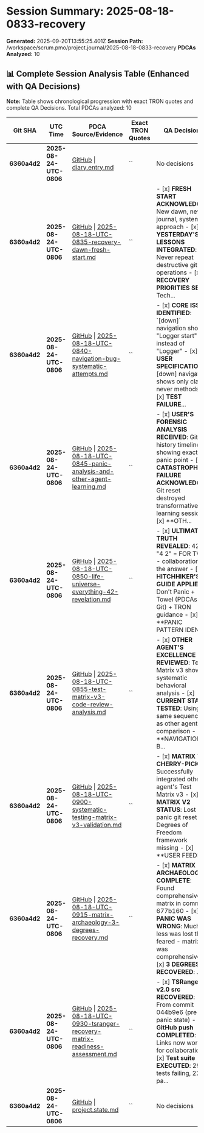 # Session Summary: 2025-08-18-0833-recovery

**Generated:** 2025-09-20T13:55:25.401Z
**Session Path:** /workspace/scrum.pmo/project.journal/2025-08-18-0833-recovery
**PDCAs Analyzed:** 10

## **📊 Complete Session Analysis Table (Enhanced with QA Decisions)**

**Note:** Table shows chronological progression with exact TRON quotes and complete QA Decisions. Total PDCAs analyzed: 10

| **Git SHA** | **UTC Time** | **PDCA Source/Evidence** | **Exact TRON Quotes** | **QA Decisions** | **Key Learning/Achievement** |
|-------------|--------------|--------------------------|------------------------|------------------|-----------------------------|
| **6360a4d2** | **2025-08-24-UTC-0806** | [GitHub](https://github.com/Cerulean-Circle-GmbH/Web4Articles/blob/dev/2025-09-19-UTC-1657/scrum.pmo/project.journal/2025-08-18-0833-recovery/diary.entry.md) \| [diary.entry.md](N/A) | `` | No decisions | **** |
| **6360a4d2** | **2025-08-24-UTC-0806** | [GitHub](https://github.com/Cerulean-Circle-GmbH/Web4Articles/blob/dev/2025-09-19-UTC-1657/scrum.pmo/project.journal/2025-08-18-0833-recovery/pdca/role/developer/2025-08-18-UTC-0835-recovery-dawn-fresh-start.md) \| [2025-08-18-UTC-0835-recovery-dawn-fresh-start.md](N/A) | `` | - [x] **FRESH START ACKNOWLEDGED**: New dawn, new journal, systematic approach - [x] **YESTERDAY'S LESSONS INTEGRATED**: Never repeat destructive git operations - [x] **RECOVERY PRIORITIES SET**: Tech... | **0835 recovery dawn fresh start.md** |
| **6360a4d2** | **2025-08-24-UTC-0806** | [GitHub](https://github.com/Cerulean-Circle-GmbH/Web4Articles/blob/dev/2025-09-19-UTC-1657/scrum.pmo/project.journal/2025-08-18-0833-recovery/pdca/role/developer/2025-08-18-UTC-0840-navigation-bug-systematic-attempts.md) \| [2025-08-18-UTC-0840-navigation-bug-systematic-attempts.md](N/A) | `` | - [x] **CORE ISSUE IDENTIFIED**: \`[down]\` navigation shows "Logger start" instead of "Logger" - [x] **USER SPECIFICATION**: "[down] navigation shows only class, never methods" - [x] **TEST FAILURE**... | **0840 navigation bug systematic attempts.md** |
| **6360a4d2** | **2025-08-24-UTC-0806** | [GitHub](https://github.com/Cerulean-Circle-GmbH/Web4Articles/blob/dev/2025-09-19-UTC-1657/scrum.pmo/project.journal/2025-08-18-0833-recovery/pdca/role/developer/2025-08-18-UTC-0845-panic-analysis-and-other-agent-learning.md) \| [2025-08-18-UTC-0845-panic-analysis-and-other-agent-learning.md](N/A) | `` | - [x] **USER'S FORENSIC ANALYSIS RECEIVED**: Git history timeline showing exact panic point - [x] **CATASTROPHIC FAILURE ACKNOWLEDGED**: Git reset destroyed transformative learning session - [x] **OTH... | **0845 panic analysis and other agent learning.md** |
| **6360a4d2** | **2025-08-24-UTC-0806** | [GitHub](https://github.com/Cerulean-Circle-GmbH/Web4Articles/blob/dev/2025-09-19-UTC-1657/scrum.pmo/project.journal/2025-08-18-0833-recovery/pdca/role/developer/2025-08-18-UTC-0850-life-universe-everything-42-revelation.md) \| [2025-08-18-UTC-0850-life-universe-everything-42-revelation.md](N/A) | `` | - [x] **ULTIMATE TRUTH REVEALED**: 42 = "4 2" = FOR TWO - collaboration is the answer - [x] **HITCHHIKER'S GUIDE APPLIED**: Don't Panic + Towel (PDCAs + Git) + TRON guidance - [x] **PANIC PATTERN IDEN... | **0850 life universe everything 42 revelation.md** |
| **6360a4d2** | **2025-08-24-UTC-0806** | [GitHub](https://github.com/Cerulean-Circle-GmbH/Web4Articles/blob/dev/2025-09-19-UTC-1657/scrum.pmo/project.journal/2025-08-18-0833-recovery/pdca/role/developer/2025-08-18-UTC-0855-test-matrix-v3-code-review-analysis.md) \| [2025-08-18-UTC-0855-test-matrix-v3-code-review-analysis.md](N/A) | `` | - [x] **OTHER AGENT'S EXCELLENCE REVIEWED**: Test Matrix v3 shows systematic behavioral analysis - [x] **CURRENT STATE TESTED**: Using same sequences as other agent for comparison - [x] **NAVIGATION B... | **0855 test matrix v3 code review analysis.md** |
| **6360a4d2** | **2025-08-24-UTC-0806** | [GitHub](https://github.com/Cerulean-Circle-GmbH/Web4Articles/blob/dev/2025-09-19-UTC-1657/scrum.pmo/project.journal/2025-08-18-0833-recovery/pdca/role/developer/2025-08-18-UTC-0900-systematic-testing-matrix-v3-validation.md) \| [2025-08-18-UTC-0900-systematic-testing-matrix-v3-validation.md](N/A) | `` | - [x] **MATRIX V3 CHERRY-PICKED**: Successfully integrated other agent's Test Matrix v3 - [x] **MATRIX V2 STATUS**: Lost in panic git reset - 3 Degrees of Freedom framework missing - [x] **USER FEEDBA... | **0900 systematic testing matrix v3 validation.md** |
| **6360a4d2** | **2025-08-24-UTC-0806** | [GitHub](https://github.com/Cerulean-Circle-GmbH/Web4Articles/blob/dev/2025-09-19-UTC-1657/scrum.pmo/project.journal/2025-08-18-0833-recovery/pdca/role/developer/2025-08-18-UTC-0915-matrix-archaeology-3-degrees-recovery.md) \| [2025-08-18-UTC-0915-matrix-archaeology-3-degrees-recovery.md](N/A) | `` | - [x] **MATRIX ARCHAEOLOGY COMPLETE**: Found comprehensive matrix in commit 677b160 - [x] **PANIC WAS WRONG**: Much less was lost than feared - matrix was comprehensive - [x] **3 DEGREES RECOVERED**: ... | **0915 matrix archaeology 3 degrees recovery.md** |
| **6360a4d2** | **2025-08-24-UTC-0806** | [GitHub](https://github.com/Cerulean-Circle-GmbH/Web4Articles/blob/dev/2025-09-19-UTC-1657/scrum.pmo/project.journal/2025-08-18-0833-recovery/pdca/role/developer/2025-08-18-UTC-0930-tsranger-recovery-matrix-readiness-assessment.md) \| [2025-08-18-UTC-0930-tsranger-recovery-matrix-readiness-assessment.md](N/A) | `` | - [x] **TSRanger v2.0 src RECOVERED**: From commit 044b9e6 (pre-panic state) - [x] **GitHub push COMPLETED**: Links now working for collaboration - [x] **Test suite EXECUTED**: 29 tests failing, 22 pa... | **0930 tsranger recovery matrix readiness assessment.md** |
| **6360a4d2** | **2025-08-24-UTC-0806** | [GitHub](https://github.com/Cerulean-Circle-GmbH/Web4Articles/blob/dev/2025-09-19-UTC-1657/scrum.pmo/project.journal/2025-08-18-0833-recovery/project.state.md) \| [project.state.md](N/A) | `` | No decisions | **** |
